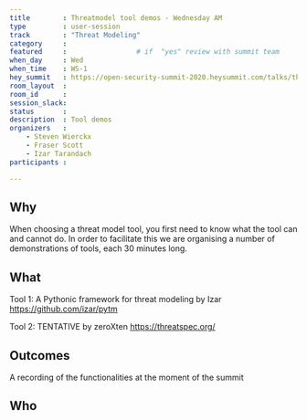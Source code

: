 ```yaml
---
title        : Threatmodel tool demos - Wednesday AM
type         : user-session
track        : "Threat Modeling"
category     :
featured     :                 # if  "yes" review with summit team
when_day     : Wed
when_time    : WS-1
hey_summit   : https://open-security-summit-2020.heysummit.com/talks/threatmodel-tool-demos-wednesday-11am-bst/
room_layout  :
room_id      : 
session_slack: 
status       : 
description  : Tool demos
organizers   :
    - Steven Wierckx
    - Fraser Scott 
    - Izar Tarandach
participants :

---
```


## Why
When choosing a threat model tool, you first need to know what the tool can and cannot do. In order to facilitate this we are organising a number of demonstrations of tools, each 30 minutes long.

## What
Tool 1: A Pythonic framework for threat modeling by Izar
https://github.com/izar/pytm

Tool 2: TENTATIVE by zeroXten
https://threatspec.org/


## Outcomes
A recording of the functionalities at the moment of the summit

## Who
